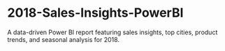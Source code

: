 # 2018-Sales-Insights-PowerBI
A data-driven Power BI report featuring sales insights, top cities, product trends, and seasonal analysis for 2018.
